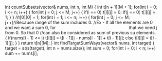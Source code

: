 int countSubsets(vector<int>& nums, int n, int M)
{
int t[n + 1][M + 1];
for(int i = 0; i <= n; i++)
{
for(int j = 0; j <= M; j++)
{
if(i == 0)
t[i][j] = 0;
if(j == 0)
t[i][j] = 1;
}
}
//t[0][0] = 1;
for(int i = 1; i <= n; i++)
{
for(int j = 0; j <= M; j++)//Because range of the sum includes 0.
//Ex - If all the elements are 0 and we want a sum 0, for                                                             that we need j from 0. So that 0
//can also be considered as sum of previous su elements.
{
if(nums[i - 1] <= j)
t[i][j] = t[i - 1][j - nums[i - 1]] + t[i - 1][j];
else
t[i][j] = t[i - 1][j];
}
}
return t[n][M];
}
int findTargetSumWays(vector<int>& nums, int target)
{
target = abs(target);
int n = nums.size();
int sum = 0;
for(int i = 0; i < n; i++)
sum += nums[i];